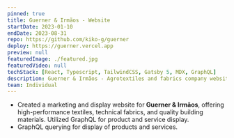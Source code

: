 ```yaml
---
pinned: true
title: Guerner & Irmãos - Website
startDate: 2023-01-10
endDate: 2023-08-31
repo: https://github.com/kiko-g/guerner
deploy: https://guerner.vercel.app
preview: null
featuredImage: ./featured.jpg
featuredVideo: null
techStack: [React, Typescript, TailwindCSS, Gatsby 5, MDX, GraphQL]
description: Guerner & Irmãos - Agrotextiles and fabrics company website
team: Individual
---
```


- Created a marketing and display website for **Guerner & Irmãos**, offering high-performance textiles, technical fabrics, and quality building materials. Utilized GraphQL for product and service display.
- GraphQL querying for display of products and services.
